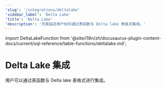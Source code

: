 ```yaml
---
'slug': '/integrations/deltalake'
'sidebar_label': 'Delta Lake'
'title': 'Delta Lake'
'description': '页面描述用户如何通过表函数与 Delta lake 表格式集成。'
---
```


import DeltaLakeFunction from '@site/i18n/zh/docusaurus-plugin-content-docs/current/sql-reference/table-functions/deltalake.md';


# Delta Lake 集成

用户可以通过表函数与 Delta lake 表格式进行集成。

<DeltaLakeFunction/>

